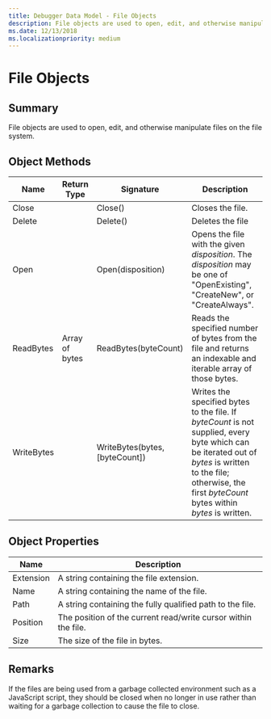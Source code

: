 ```yaml
---
title: Debugger Data Model - File Objects
description: File objects are used to open, edit, and otherwise manipulate files on the file system.
ms.date: 12/13/2018
ms.localizationpriority: medium
---
```

# File Objects 
## Summary
File objects are used to open, edit, and otherwise manipulate files on the file system.

## Object Methods
|Name|Return Type|Signature|Description|
|--- |--- |--- |--- |
|Close||Close()|Closes the file. |
|Delete||Delete()|Deletes the file|
|Open||Open(disposition)|Opens the file with the given *disposition*. The *disposition* may be one of "OpenExisting", "CreateNew", or "CreateAlways".|
|ReadBytes|Array of bytes|ReadBytes(byteCount)|Reads the specified number of bytes from the file and returns an indexable and iterable array of those bytes.|
|WriteBytes||WriteBytes(bytes, [byteCount])|Writes the specified bytes to the file. If *byteCount* is not supplied, every byte which can be iterated out of *bytes* is written to the file; otherwise, the first *byteCount* bytes within *bytes* is written.|

## Object Properties
|Name|Description|
|--- |--- |
|Extension|A string containing the file extension.|
|Name|A string containing the name of the file.|
|Path|A string containing the fully qualified path to the file.|
|Position|The position of the current read/write cursor within the file.|
|Size|The size of the file in bytes.|

## Remarks
If the files are being used from a garbage collected environment such as a JavaScript script, they should be closed when no longer in use rather than waiting for a garbage collection to cause the file to close.
